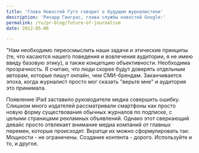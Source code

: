 ```yaml
---
title: 'Глава Новостей Гугл говорит о будущем журналистики'
description: 'Ричард Гинграс, глава службы новостей Google:'
permalink: /ru/pr-blog/future-of-journalism
date: 2012-05-06

---
```


"Нам необходимо переосмыслить наши задачи и этические принципы (те, что касаются нашего поведения и вовлечения аудитории, я не имею ввиду базовую этику), а также концепцию объективности. Необходима прозрачность. Я считаю, что люди скорее будут доверять отдельным авторам, которые пишут онлайн, чем СМИ-брендам. Заканчивается эпоха, когда журналист просто мог сказать "верьте мне" и аудитория это принимала.

Появление iPad заставило руководителе медиа совершить ошибку. Слишком много издателей рассматривали смартфоны как просто новую форму существования обычных журналов по подписке, с  целыми страницами рекламных объявлений. Однако этот сверкающий девайс просто отвлекает внимание медиа компаний от главных перемен, которые происходят.  Вкратце их можно сформулировать так: Мощности - не ограничены. Создание контента - дорого. Используйте и то, и другое.

